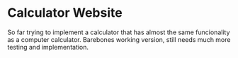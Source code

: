 # Calculator Website

So far trying to implement a calculator that has almost the same funcionality as a computer calculator. Barebones working version,
still needs much more testing and implementation.
